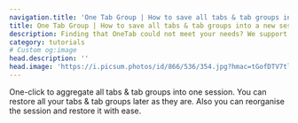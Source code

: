 ```yaml
---
navigation.title: 'One Tab Group | How to save all tabs & tab groups into a new session?'
title: One Tab Group | How to save all tabs & tab groups into a new session?
description: Finding that OneTab could not meet your needs? We support the migration of your URLs from OneTab to One Tab Group.
category: tutorials
# Custom og:image
head.description: ''
head.image: 'https://i.picsum.photos/id/866/536/354.jpg?hmac=tGofDTV7tl2rprappPzKFiZ9vDh5MKj39oa2D--gqhA'
---
```


One-click to aggregate all tabs & tab groups into one session. You can restore all your tabs & tab groups later as they are. Also you can reorganise the session and restore it with ease.
